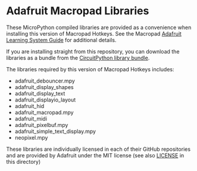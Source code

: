 # Adafruit Macropad Libraries

These MicroPython compiled libraries are provided as a convenience when
installing this version of Macropad Hotkeys. See the Macropad
[Adafruit Learning System Guide](https://learn.adafruit.com/macropad-hotkeys/project-code)
for additional details.

If you are installing straight from this repository, you can download the
libraries as a bundle from the
[CircuitPython library bundle](https://circuitpython.org/libraries).

The libraries required by this version of Macropad Hotkeys includes:

- adafruit_debouncer.mpy
- adafruit_display_shapes
- adafruit_display_text
- adafruit_displayio_layout
- adafruit_hid
- adafruit_macropad.mpy
- adafruit_midi
- adafruit_pixelbuf.mpy
- adafruit_simple_text_display.mpy
- neopixel.mpy

These libraries are individually licensed in each of their GitHub repositories
and are provided by Adafruit under the MIT license
(see also [LICENSE](./LICENSE) in this directory)
